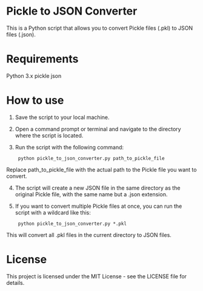 # Pickle to JSON Converter
This is a Python script that allows you to convert Pickle files (.pkl) to JSON files (.json).

# Requirements
Python 3.x
pickle
json

# How to use
1. Save the script to your local machine.

2. Open a command prompt or terminal and navigate to the directory where the script is located.

3. Run the script with the following command:

        python pickle_to_json_converter.py path_to_pickle_file

Replace path_to_pickle_file with the actual path to the Pickle file you want to convert.

4. The script will create a new JSON file in the same directory as the original Pickle file, with the same name but a .json extension.

5. If you want to convert multiple Pickle files at once, you can run the script with a wildcard like this:

        python pickle_to_json_converter.py *.pkl

This will convert all .pkl files in the current directory to JSON files.

# License
This project is licensed under the MIT License - see the LICENSE file for details.




